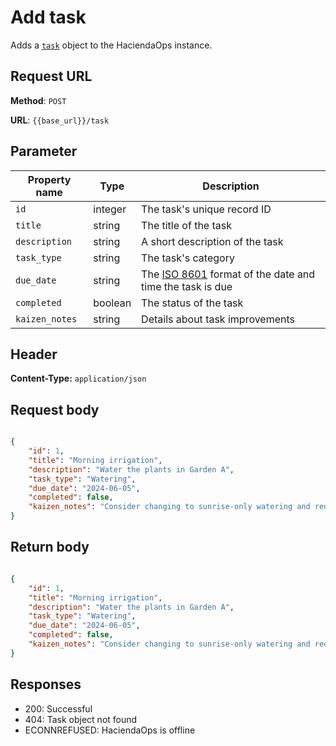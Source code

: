 # Add task

Adds a [`task`](task.md) object to the HaciendaOps instance.

## Request URL

**Method**: `POST`

**URL**: `{{base_url}}/task`

## Parameter

| Property name | Type | Description |
| ------------- | ----------- | ----------- |
| `id` | integer | The task's unique record ID |
| `title` | string | The title of the task |
| `description` | string | A short description of the task |
| `task_type` | string | The task's category |
| `due_date` | string | The [ISO 8601](https://en.wikipedia.org/wiki/ISO_8601) format of the date and time the task is due |
| `completed` | boolean | The status of the task |
| `kaizen_notes` | string | Details about task improvements |

## Header

**Content-Type:** `application/json`

## Request body

```json

{
    "id": 1,
    "title": "Morning irrigation",
    "description": "Water the plants in Garden A",
    "task_type": "Watering",
    "due_date": "2024-06-05",
    "completed": false,
    "kaizen_notes": "Consider changing to sunrise-only watering and reduce evaporation."
}
```

## Return body

```json

{
    "id": 1,
    "title": "Morning irrigation",
    "description": "Water the plants in Garden A",
    "task_type": "Watering",
    "due_date": "2024-06-05",
    "completed": false,
    "kaizen_notes": "Consider changing to sunrise-only watering and reduce evaporation."
}

```

## Responses

* 200: Successful
* 404: Task object not found
* ECONNREFUSED: HaciendaOps is offline
